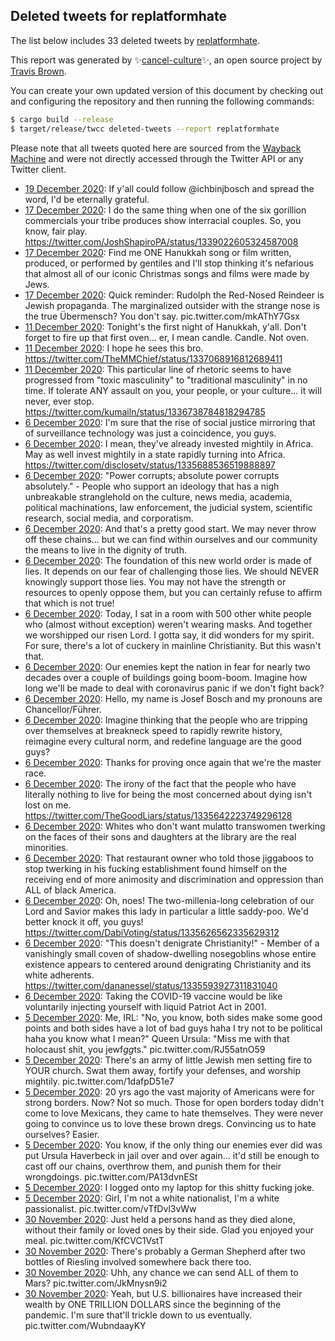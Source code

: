 ## Deleted tweets for replatformhate

The list below includes 33 deleted tweets by
[replatformhate](https://twitter.com/replatformhate).



This report was generated by ✨[cancel-culture](https://github.com/travisbrown/cancel-culture)✨,
an open source project by [Travis Brown](https://twitter.com/travisbrown).

You can create your own updated version of this document by checking out and configuring the
repository and then running the following commands:

```bash
$ cargo build --release
$ target/release/twcc deleted-tweets --report replatformhate
```

Please note that all tweets quoted here are sourced from the
[Wayback Machine](https://web.archive.org) and were not directly accessed through the Twitter API or
any Twitter client.

* [19 December 2020](https://web.archive.org/web/20201219002622/https://twitter.com/replatformhate/status/1340091016083324928): If y'all could follow  @ichbinjbosch  and spread the word, I'd be eternally grateful. <!--1340091016083324928-->
* [17 December 2020](https://web.archive.org/web/20201217150548/https://twitter.com/replatformhate/status/1339587446460182542): I do the same thing when one of the six gorillion commercials your tribe produces show interracial couples. So, you know, fair play. https://twitter.com/JoshShapiroPA/status/1339022605324587008 <!--1339587446460182542-->
* [17 December 2020](https://web.archive.org/web/20201217150339/https://twitter.com/replatformhate/status/1339587010592292868): Find me ONE Hanukkah song or film written, produced, or performed by gentiles and I'll stop thinking it's nefarious that almost all of our iconic Christmas songs and films were made by Jews. <!--1339587010592292868-->
* [17 December 2020](https://web.archive.org/web/20201217145323/https://twitter.com/replatformhate/status/1339584369271304192): Quick reminder: Rudolph the Red-Nosed Reindeer is Jewish propaganda. The marginalized outsider with the strange nose is the true Übermensch? You don't say. pic.twitter.com/mkAThY7Gsx <!--1339584369271304192-->
* [11 December 2020](https://web.archive.org/web/20201211005536/https://twitter.com/replatformhate/status/1337198997732200450): Tonight's the first night of Hanukkah, y'all. Don't  forget to fire up that first oven... er, I mean candle. Candle. Not oven. <!--1337198997732200450-->
* [11 December 2020](https://web.archive.org/web/20201211005258/https://twitter.com/replatformhate/status/1337198505014800384): I hope he sees this bro. https://twitter.com/TheMMChief/status/1337068916812689411 <!--1337198505014800384-->
* [11 December 2020](https://web.archive.org/web/20201211005016/https://twitter.com/replatformhate/status/1337197813944475649): This particular line of rhetoric seems to have progressed from "toxic masculinity" to "traditional masculinity" in no time. If tolerate ANY assault on you, your people, or your culture... it will never, ever stop. https://twitter.com/kumailn/status/1336738784818294785 <!--1337197813944475649-->
* [ 6 December 2020](https://web.archive.org/web/20201206224059/https://twitter.com/replatformhate/status/1335715785378033673): I'm sure that the rise of social justice mirroring that of surveillance technology was just a coincidence, you guys. <!--1335715785378033673-->
* [ 6 December 2020](https://web.archive.org/web/20201206223841/https://twitter.com/replatformhate/status/1335715257759752195): I mean, they've already invested mightily in Africa. May as well invest mightily in a state rapidly turning into Africa. https://twitter.com/disclosetv/status/1335688536519888897 <!--1335715257759752195-->
* [ 6 December 2020](https://web.archive.org/web/20201206223621/https://twitter.com/replatformhate/status/1335714623790702593): "Power corrupts; absolute power corrupts absolutely." - People who support an ideology that has a nigh unbreakable stranglehold on the culture, news media, academia, political machinations, law enforcement, the judicial system, scientific research, social media, and corporatism. <!--1335714623790702593-->
* [ 6 December 2020](https://web.archive.org/web/20201206222618/https://twitter.com/replatformhate/status/1335712123540942848): And that's a pretty good start.  We may never throw off these chains... but we can find within ourselves and our community the means to live in the dignity of truth. <!--1335712131963117571-->
* [ 6 December 2020](https://web.archive.org/web/20201206222618/https://twitter.com/replatformhate/status/1335712123540942848): The foundation of this new world order is made of lies. It depends on our fear of challenging those lies. We should NEVER knowingly support those lies. You may not have the strength or resources to openly oppose them, but you can certainly refuse to affirm that which is not true! <!--1335712123540942848-->
* [ 6 December 2020](https://web.archive.org/web/20201206221433/https://twitter.com/replatformhate/status/1335709239612993537): Today, I sat in a room with 500 other white people who (almost without exception) weren't wearing masks. And together we worshipped our risen Lord.  I gotta say, it did wonders for my spirit. For sure, there's a lot of cuckery in mainline Christianity. But this wasn't that. <!--1335709239612993537-->
* [ 6 December 2020](https://web.archive.org/web/20201206220639/https://twitter.com/replatformhate/status/1335706960054919168): Our enemies kept the nation in fear for nearly two decades over a couple of buildings going boom-boom. Imagine how long we'll be made to deal with coronavirus panic if we don't fight back? <!--1335706960054919168-->
* [ 6 December 2020](https://web.archive.org/web/20201206220327/https://twitter.com/replatformhate/status/1335706132799758336): Hello, my name is Josef Bosch and my pronouns are Chancellor/Führer. <!--1335706132799758336-->
* [ 6 December 2020](https://web.archive.org/web/20201206215956/https://twitter.com/replatformhate/status/1335705499250155526): Imagine thinking that the people who are tripping over themselves at breakneck speed to rapidly rewrite history, reimagine every cultural norm, and redefine language are the good guys? <!--1335705499250155526-->
* [ 6 December 2020](https://web.archive.org/web/20201206215051/https://twitter.com/replatformhate/status/1335703177463799809): Thanks for proving once again that we're the master race. <!--1335703177463799809-->
* [ 6 December 2020](https://web.archive.org/web/20201206214642/https://twitter.com/replatformhate/status/1335702191823347715): The irony of the fact that the people who have literally nothing to live for being the most concerned about dying isn't lost on me. https://twitter.com/TheGoodLiars/status/1335642223749296128 <!--1335702191823347715-->
* [ 6 December 2020](https://web.archive.org/web/20201206214510/https://twitter.com/replatformhate/status/1335701751438192641): Whites who don't want mulatto transwomen twerking on the faces of their sons and daughters at the library are the real minorities. <!--1335701751438192641-->
* [ 6 December 2020](https://web.archive.org/web/20201206214041/https://twitter.com/replatformhate/status/1335700664392036353): That restaurant owner who told those jiggaboos to stop twerking in his fucking establishment found himself on the receiving end of more animosity and discrimination and oppression than ALL of black America. <!--1335700664392036353-->
* [ 6 December 2020](https://web.archive.org/web/20201206212312/https://twitter.com/replatformhate/status/1335696229683097602): Oh, noes! The two-millenia-long celebration of our Lord and Savior makes this lady in particular a little saddy-poo. We'd better knock it off, you guys! https://twitter.com/DabiVoting/status/1335626562335629312 <!--1335696229683097602-->
* [ 6 December 2020](https://web.archive.org/web/20201206211207/https://twitter.com/replatformhate/status/1335693346774413320): "This doesn't denigrate Christianity!" - Member of a vanishingly small coven of shadow-dwelling nosegoblins whose entire existence appears to centered around denigrating Christianity and its white adherents. https://twitter.com/dananessel/status/1335593927311831040 <!--1335693346774413320-->
* [ 6 December 2020](https://web.archive.org/web/20201206210415/https://twitter.com/replatformhate/status/1335691328248799232): Taking the COVID-19 vaccine would be like voluntarily injecting yourself with liquid Patriot Act in 2001. <!--1335691328248799232-->
* [ 5 December 2020](https://web.archive.org/web/20201205234902/https://twitter.com/replatformhate/status/1335289942117900295): Me, IRL: "No, you know, both sides make some good points and both sides have a lot of bad guys haha I try not to be political haha you know what I mean?"  Queen Ursula: "Miss me with that holocaust shit, you jewf*gg*ts." pic.twitter.com/RJ55atnO59 <!--1335289942117900295-->
* [ 5 December 2020](https://web.archive.org/web/20201205223856/https://twitter.com/replatformhate/status/1335287724098654209): There's an army of little Jewish men setting fire to YOUR church. Swat them away, fortify your defenses, and worship mightily. pic.twitter.com/1dafpD51e7 <!--1335287724098654209-->
* [ 5 December 2020](https://web.archive.org/web/20201206035522/https://twitter.com/replatformhate/status/1335285884468523015): 20 yrs ago the vast majority of Americans were for strong borders. Now? Not so much. Those for open borders today didn't come to love Mexicans, they came to hate themselves.   They were never going to convince us to love these brown dregs. Convincing us to hate ourselves? Easier. <!--1335285884468523015-->
* [ 5 December 2020](https://web.archive.org/web/20201205002722/https://twitter.com/replatformhate/status/1335016347856744453): You know, if the only thing our enemies ever did was put Ursula Haverbeck in jail over and over again... it'd still be enough to cast off our chains, overthrow them, and punish them for their wrongdoings. pic.twitter.com/PA13dvnESt <!--1335016347856744453-->
* [ 5 December 2020](https://web.archive.org/web/20201205001951/https://twitter.com/replatformhate/status/1335015467946217474): I logged onto my laptop for this shitty fucking joke. <!--1335015467946217474-->
* [ 5 December 2020](https://web.archive.org/web/20201205001555/https://twitter.com/replatformhate/status/1335014921881399296): Girl, I'm not a white nationalist, I'm a white passionalist. pic.twitter.com/vTfDvl3vWw <!--1335014921881399296-->
* [30 November 2020](https://web.archive.org/web/20201130200141/https://twitter.com/replatformhate/status/1333471650826907648): Just held a persons hand as they died alone, without their family or loved ones by their side. Glad you enjoyed your meal. pic.twitter.com/KfCVC1VstT <!--1333471650826907648-->
* [30 November 2020](https://web.archive.org/web/20201130192744/https://twitter.com/replatformhate/status/1333464976137261057): There's probably a German Shepherd after two bottles of Riesling involved somewhere back there too. <!--1333464976137261057-->
* [30 November 2020](https://web.archive.org/web/20201130191556/https://twitter.com/replatformhate/status/1333460147377672193): Uhh, any chance we can send ALL of them to Mars? pic.twitter.com/JkMnysn9i2 <!--1333460147377672193-->
* [30 November 2020](https://web.archive.org/web/20201130183441/https://twitter.com/replatformhate/status/1333459462884122625): Yeah, but U.S. billionaires have increased their wealth by ONE TRILLION DOLLARS since the beginning of the pandemic. I'm sure that'll trickle down to us eventually. pic.twitter.com/WubndaayKY <!--1333459462884122625-->
